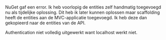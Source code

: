 NuGet gaf een error. Ik heb voorlopig de entities zelf handmatig toegevoegd nu als tijdelijke oplossing.
Dit heb ik later kunnen oplossen maar scaffolding heeft de entities aan de MVC-applicatie toegevoegd.
	Ik heb deze dan gekopieerd naar de entities van de API.

Authentication niet volledig uitgewerkt want localhost werkt niet.
